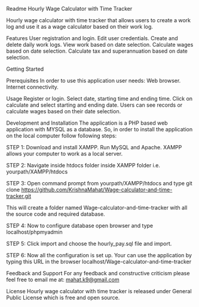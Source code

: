 Readme
Hourly Wage Calculator with Time Tracker

Hourly wage calculator with time tracker that allows users to create a work log and use it as a wage calculator based on their work log. 

Features
User registration and login.
Edit user credentials.
Create and delete daily work logs.
View work based on date selection.
Calculate wages based on date selection.
Calculate tax and superannuation based on date selection.

Getting Started

Prerequisites
In order to use this application user needs:
Web browser.
Internet connectivity.

Usage
Register or login.
Select date, starting time and ending time.
Click on calculate and select starting and ending date.
Users can see records or calculate wages based on their date selection.

Development and Installation
The application is a PHP based web application with MYSQL as a database. So, in order to install the application on the local computer follow following steps:

STEP 1: Download and install XAMPP. Run MySQL and Apache. XAMPP allows your computer to work as a local server.

STEP 2: Navigate inside htdocs folder inside XAMPP folder i.e. yourpath/XAMPP/htdocs

STEP 3: Open command prompt from yourpath/XAMPP/htdocs and type 
git clone https://github.com/KrishnaMahat/Wage-calculator-and-time-tracker.git

This will create a folder named Wage-calculator-and-time-tracker with all the source code and required database.

STEP 4: Now to configure database open browser and type localhost/phpmyadmin

STEP 5: Click import and choose the hourly_pay.sql file and import.

STEP 6: Now all the configuration is set up. Your can use the application by typing this URL in the browser   localhost/Wage-calculator-and-time-tracker

Feedback and Support
For any feedback and constructive criticism please feel free to email me at: mahat.k9@gmail.com

License
Hourly wage calculator with time tracker is released under General Public License which is free and open source.

